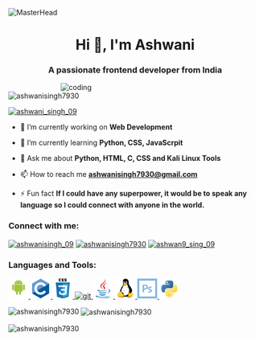![MasterHead](https://blog.nezaboodka.com/static/752c2972d32d37de804d07b2ce181ca7/ec2a6/593.face.jpg)
<h1 align="center">Hi 👋, I'm Ashwani</h1>
<h3 align="center">A passionate frontend developer from India</h3>
<img align="right" src="https://remakelearning.org/wp-content/uploads/2020/01/122.gif" alt="coding", width="400">

<p align="left"> <img src="https://komarev.com/ghpvc/?username=ashwanisingh7930&label=Profile%20views&color=0e75b6&style=flat" alt="ashwanisingh7930" /> </p>

<p align="left"> <a href="https://instagram.com/ashwani_singh_09" target="blank"><img src="https://img.shields.io/twitter/follow/ashwani_singh_09?logo=instagram&style=for-the-badge" alt="ashwani_singh_09" /></a> </p>

- 🔭 I’m currently working on **Web Development**

- 🌱 I’m currently learning **Python, CSS, JavaScrpit**

- 💬 Ask me about **Python, HTML, C, CSS and Kali Linux Tools**

- 📫 How to reach me **ashwanisingh7930@gmail.com**

- ⚡ Fun fact **If I could have any superpower, it would be to speak any language so I could connect with anyone in the world.**

<h3 align="left">Connect with me:</h3>
<p align="left">
<a href="https://twitter.com/ashwanisingh_09" target="blank"><img align="center" src="https://raw.githubusercontent.com/rahuldkjain/github-profile-readme-generator/master/src/images/icons/Social/twitter.svg" alt="ashwanisingh_09" height="30" width="40" /></a>
<a href="https://linkedin.com/in/ashwanisingh7930" target="blank"><img align="center" src="https://raw.githubusercontent.com/rahuldkjain/github-profile-readme-generator/master/src/images/icons/Social/linked-in-alt.svg" alt="ashwanisingh7930" height="30" width="40" /></a>
<a href="https://instagram.com/ashwani_singh_09" target="blank"><img align="center" src="https://raw.githubusercontent.com/rahuldkjain/github-profile-readme-generator/master/src/images/icons/Social/instagram.svg" alt="ashwan9_sing_09" height="30" width="40" /></a>
</p>

<h3 align="left">Languages and Tools:</h3>
<p align="left"> <a href="https://developer.android.com" target="_blank" rel="noreferrer"> <img src="https://raw.githubusercontent.com/devicons/devicon/master/icons/android/android-original-wordmark.svg" alt="android" width="40" height="40"/> </a> <a href="https://www.cprogramming.com/" target="_blank" rel="noreferrer"> <img src="https://raw.githubusercontent.com/devicons/devicon/master/icons/c/c-original.svg" alt="c" width="40" height="40"/> </a> <a href="https://www.w3schools.com/css/" target="_blank" rel="noreferrer"> <img src="https://raw.githubusercontent.com/devicons/devicon/master/icons/css3/css3-original-wordmark.svg" alt="css3" width="40" height="40"/> </a> <a href="https://git-scm.com/" target="_blank" rel="noreferrer"> <img src="https://www.vectorlogo.zone/logos/git-scm/git-scm-icon.svg" alt="git" width="40" height="40"/> </a> <a href="https://www.java.com" target="_blank" rel="noreferrer"> <img src="https://raw.githubusercontent.com/devicons/devicon/master/icons/java/java-original.svg" alt="java" width="40" height="40"/> </a> <a href="https://www.linux.org/" target="_blank" rel="noreferrer"> <img src="https://raw.githubusercontent.com/devicons/devicon/master/icons/linux/linux-original.svg" alt="linux" width="40" height="40"/> </a> <a href="https://www.photoshop.com/en" target="_blank" rel="noreferrer"> <img src="https://raw.githubusercontent.com/devicons/devicon/master/icons/photoshop/photoshop-line.svg" alt="photoshop" width="40" height="40"/> </a> <a href="https://www.python.org" target="_blank" rel="noreferrer"> <img src="https://raw.githubusercontent.com/devicons/devicon/master/icons/python/python-original.svg" alt="python" width="40" height="40"/> </a> </p>

<p><img align="left" src="https://github-readme-stats.vercel.app/api/top-langs?username=ashwanisingh7930&show_icons=true&locale=en&layout=compact" alt="ashwanisingh7930" /></p>

<p>&nbsp;<img align="center" src="https://github-readme-stats.vercel.app/api?username=ashwanisingh7930&show_icons=true&locale=en" alt="ashwanisingh7930" /></p>

<p><img align="center" src="https://github-readme-streak-stats.herokuapp.com/?user=ashwanisingh7930&" alt="ashwanisingh7930" /></p>

